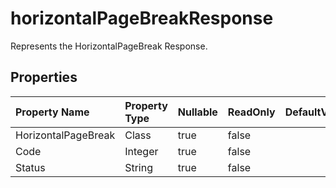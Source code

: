 # **horizontalPageBreakResponse**

Represents the HorizontalPageBreak Response. 

## **Properties**

| Property Name | Property Type | Nullable |  ReadOnly | DefaultValue | Description | 
| :- | :- | :- |:- |  :- | :- |
|HorizontalPageBreak|Class|true|false |  ||
|Code|Integer|true|false |  ||
|Status|String|true|false |  ||

